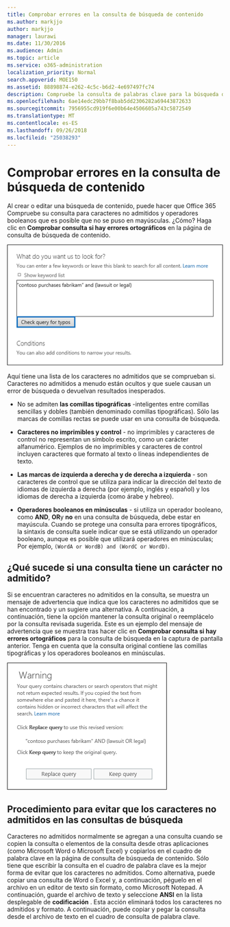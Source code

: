 ```yaml
---
title: Comprobar errores en la consulta de búsqueda de contenido
ms.author: markjjo
author: markjjo
manager: laurawi
ms.date: 11/30/2016
ms.audience: Admin
ms.topic: article
ms.service: o365-administration
localization_priority: Normal
search.appverid: MOE150
ms.assetid: 88898874-e262-4c5c-b6d2-4e697497fc74
description: Compruebe la consulta de palabras clave para la búsqueda de contenido de errores y de escritura, como caracteres no admitidos y minúsculas operadores booleanos, antes de ejecutar la búsqueda. Si se encuentra un error, le sugerimos una consulta revisada.
ms.openlocfilehash: 6ae14edc29bb7f8bab5dd2306282a69443872633
ms.sourcegitcommit: 7956955cd919f6e00b64e4506605a743c5872549
ms.translationtype: MT
ms.contentlocale: es-ES
ms.lasthandoff: 09/26/2018
ms.locfileid: "25038293"
---
```

# <a name="check-your-content-search-query-for-errors"></a>Comprobar errores en la consulta de búsqueda de contenido

Al crear o editar una búsqueda de contenido, puede hacer que Office 365 Compruebe su consulta para caracteres no admitidos y operadores booleanos que es posible que no se puso en mayúsculas. ¿Cómo? Haga clic en **Comprobar consulta si hay errores ortográficos** en la página de consulta de búsqueda de contenido. 
  
![Haga clic en "Comprobar la consulta para errores tipográficos" para comprobar la consulta de búsqueda de caracteres no admitidos](media/e5314306-cfb2-481d-9b5c-13ce658156e7.png)
  
Aquí tiene una lista de los caracteres no admitidos que se comprueban si. Caracteres no admitidos a menudo están ocultos y que suele causan un error de búsqueda o devuelvan resultados inesperados.
  
- No se admiten **las comillas tipográficas** -inteligentes entre comillas sencillas y dobles (también denominado comillas tipográficas). Sólo las marcas de comillas rectas se puede usar en una consulta de búsqueda. 
    
- **Caracteres no imprimibles y control** - no imprimibles y caracteres de control no representan un símbolo escrito, como un carácter alfanumérico. Ejemplos de no imprimibles y caracteres de control incluyen caracteres que formato al texto o líneas independientes de texto. 
    
- **Las marcas de izquierda a derecha y de derecha a izquierda** - son caracteres de control que se utiliza para indicar la dirección del texto de idiomas de izquierda a derecha (por ejemplo, inglés y español) y los idiomas de derecha a izquierda (como árabe y hebreo).
    
- **Operadores booleanos en minúsculas** - si utiliza un operador booleano, como **AND**, **OR**y **no** en una consulta de búsqueda, debe estar en mayúscula. Cuando se protege una consulta para errores tipográficos, la sintaxis de consulta suele indicar que se está utilizando un operador booleano, aunque es posible que utilizará operadores en minúsculas; Por ejemplo, `(WordA or WordB) and (WordC or WordD)`.
    
## <a name="what-happens-if-a-query-has-an-unsupported-character"></a>¿Qué sucede si una consulta tiene un carácter no admitido?

Si se encuentran caracteres no admitidos en la consulta, se muestra un mensaje de advertencia que indica que los caracteres no admitidos que se han encontrado y un sugiere una alternativa. A continuación, a continuación, tiene la opción mantener la consulta original o reemplácelo por la consulta revisada sugerida. Este es un ejemplo del mensaje de advertencia que se muestra tras hacer clic en **Comprobar consulta si hay errores ortográficos** para la consulta de búsqueda en la captura de pantalla anterior. Tenga en cuenta que la consulta original contiene las comillas tipográficas y los operadores booleanos en minúsculas. 
  
![Se muestra un mensaje de advertencia con una revisión sugerida para la consulta](media/23214b30-8e52-412c-bd80-63fb1b3ed52d.png)
  
## <a name="how-to-prevent-unsupported-characters-in-your-search-queries"></a>Procedimiento para evitar que los caracteres no admitidos en las consultas de búsqueda

Caracteres no admitidos normalmente se agregan a una consulta cuando se copien la consulta o elementos de la consulta desde otras aplicaciones (como Microsoft Word o Microsoft Excel) y copiarlos en el cuadro de palabra clave en la página de consulta de búsqueda de contenido. Sólo tiene que escribir la consulta en el cuadro de palabra clave es la mejor forma de evitar que los caracteres no admitidos. Como alternativa, puede copiar una consulta de Word o Excel y, a continuación, péguelo en el archivo en un editor de texto sin formato, como Microsoft Notepad. A continuación, guarde el archivo de texto y seleccione **ANSI** en la lista desplegable de **codificación** . Esta acción eliminará todos los caracteres no admitidos y formato. A continuación, puede copiar y pegar la consulta desde el archivo de texto en el cuadro de consulta de palabra clave. 
